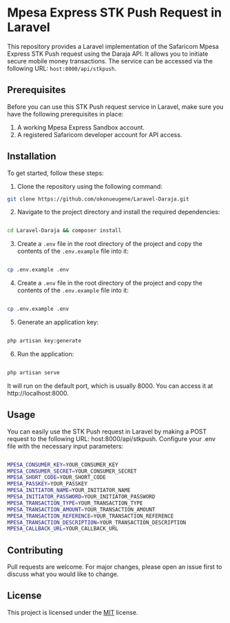 # Mpesa Express STK Push Request in Laravel

This repository provides a Laravel implementation of the Safaricom Mpesa Express STK Push request using the Daraja API. It allows you to initiate secure mobile money transactions. The service can be accessed via the following URL: `host:8000/api/stkpush`.

## Prerequisites

Before you can use this STK Push request service in Laravel, make sure you have the following prerequisites in place:

1. A working Mpesa Express Sandbox account.
2. A registered Safaricom developer account for API access.

## Installation

To get started, follow these steps:

1. Clone the repository using the following command:

```bash
git clone https://github.com/okonueugene/Laravel-Daraja.git
```

2. Navigate to the project directory and install the required dependencies:

```bash

cd Laravel-Daraja && composer install

```

3. Create a `.env` file in the root directory of the project and copy the contents of the `.env.example` file into it:

```bash

cp .env.example .env


```

4. Create a `.env` file in the root directory of the project and copy the contents of the `.env.example` file into it:

```bash

cp .env.example .env


```

5. Generate an application key:

```bash

php artisan key:generate

```

6. Run the application:

```bash

php artisan serve

```

It will run on the default port, which is usually 8000. You can access it at http://localhost:8000.

## Usage

You can easily use the STK Push request in Laravel by making a POST request to the following URL: host:8000/api/stkpush. Configure your .env file with the necessary input parameters:

```bash

MPESA_CONSUMER_KEY=YOUR_CONSUMER_KEY
MPESA_CONSUMER_SECRET=YOUR_CONSUMER_SECRET
MPESA_SHORT_CODE=YOUR_SHORT_CODE
MPESA_PASSKEY=YOUR_PASSKEY
MPESA_INITIATOR_NAME=YOUR_INITIATOR_NAME
MPESA_INITIATOR_PASSWORD=YOUR_INITIATOR_PASSWORD
MPESA_TRANSACTION_TYPE=YOUR_TRANSACTION_TYPE
MPESA_TRANSACTION_AMOUNT=YOUR_TRANSACTION_AMOUNT
MPESA_TRANSACTION_REFERENCE=YOUR_TRANSACTION_REFERENCE
MPESA_TRANSACTION_DESCRIPTION=YOUR_TRANSACTION_DESCRIPTION
MPESA_CALLBACK_URL=YOUR_CALLBACK_URL

```

## Contributing

Pull requests are welcome. For major changes, please open an issue first to discuss what you would like to change.

## License

This project is licensed under the [MIT](https://choosealicense.com/licenses/mit/) license.

```

```
